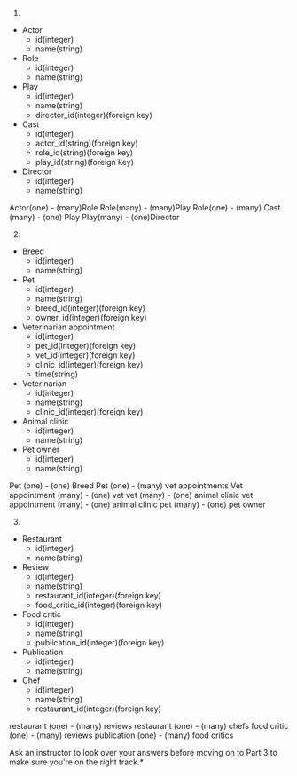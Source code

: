 1.
  * Actor
    * id(integer)
    * name(string)
  * Role
    * id(integer)
    * name(string)
  * Play
    * id(integer)
    * name(string)
    * director_id(integer)(foreign key)
  * Cast
    * id(integer)
    * actor_id(string)(foreign key)
    * role_id(string)(foreign key)
    * play_id(string)(foreign key)
  * Director
    * id(integer)
    * name(string)

Actor(one) - (many)Role
Role(many) - (many)Play
Role(one) - (many) Cast (many) - (one) Play
Play(many) - (one)Director

2.
  * Breed
    * id(integer)
    * name(string)
  * Pet
    * id(integer)
    * name(string)
    * breed_id(integer)(foreign key)
    * owner_id(integer)(foreign key)
  * Veterinarian appointment
    * id(integer)
    * pet_id(integer)(foreign key)
    * vet_id(integer)(foreign key)
    * clinic_id(integer)(foreign key)
    * time(string)
  * Veterinarian
    * id(integer)
    * name(string)
    * clinic_id(integer)(foreign key)
  * Animal clinic
    * id(integer)
    * name(string)
  * Pet owner
    * id(integer)
    * name(string)

Pet (one) - (one) Breed
Pet (one) - (many) vet appointments
Vet appointment (many) - (one) vet
vet (many) - (one) animal clinic
vet appointment (many) - (one) animal clinic
pet (many) - (one) pet owner

3.
  * Restaurant
    * id(integer)
    * name(string)
  * Review
    * id(integer)
    * name(string)
    * restaurant_id(integer)(foreign key)
    * food_critic_id(integer)(foreign key)
  * Food critic
    * id(integer)
    * name(string)
    * publication_id(integer)(foreign key)
  * Publication
    * id(integer)
    * name(string)
  * Chef
    * id(integer)
    * name(string)
    * restaurant_id(integer)(foreign key)

restaurant (one) - (many) reviews
restaurant (one) - (many) chefs
food critic (one) - (many) reviews
publication (one) - (many) food critics


Ask an instructor to look over your answers before moving on to Part 3 to make sure you're on the right track.*
